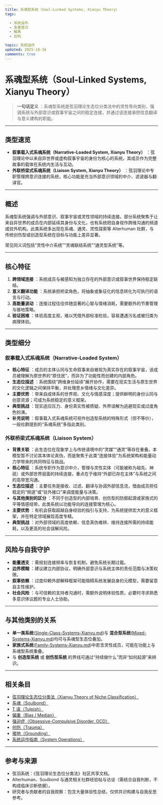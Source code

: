 ```yaml
---
title: 系魂型系统（Soul-Linked Systems, Xianyu Theory）
tags:

  - 系统运作
  - 多重意识
  - 解离
  - 创伤

topic: 系统运作
updated: 2025-10-16
comments: true
---
```


# 系魂型系统（Soul-Linked Systems, Xianyu Theory）

> **一句话定义** ：系魂型系统是弦羽理论生态位分类法中的灵性导向类别，强调系统与外部意识或叙事宇宙之间的稳定连接，并通过该连接承担信息翻译与意义建构的职能。

______________________________________________________________________

## 类型速览

- **叙事载入式系魂系统（Narrative-Loaded System, Xianyu Theory）** ：弦羽理论中以来自异世界或虚构叙事宇宙的身份为核心的系统，其成员作为完整故事的载体在系统内生活与互动。
- **外联桥梁式系魂系统（Liaison System, Xianyu Theory）** ：弦羽理论中专职管理跨意识连接的系统，核心功能是充当外部意识领域的中介、滤波器与翻译官。

______________________________________________________________________

## 概述

系魂型系统强调与外部意识、叙事宇宙或灵性领域的持续连接。部分系统聚焦于让来自异世界的成员在内部延续其身份与文化，也有系统把自身视作跨维沟通的频道或驻外机构。此类系统多出现在系魂、通灵、灵性探索等 Alterhuman 社群，与传统创伤型或创造型系统在目标与功能上差异显著。

常见同义词包括“灵性中介系统”“灵魂联结系统”“通灵型系统”等。

______________________________________________________________________

## 核心特征

1. **跨领域连接** ：系统成员与被感知为独立存在的外部意识或叙事世界保持稳定联结。
1. **意义翻译功能** ：系统承担桥梁角色，将抽象或象征化的信息转化为可执行的语言与行动。
1. **高能量波动** ：连接过程往往伴随显著的心智与情绪消耗，需要额外的节奏管理与接地策略。
1. **验证困难** ：体验高度主观，难以凭借外部标准检验，容易遭遇污名或被归类为病理体验。

______________________________________________________________________

## 类型细分

### 叙事载入式系魂系统（Narrative-Loaded System）

- **核心特征** ：成员的主体认同与生命叙事来自被视为真实存在的叙事宇宙，该成员被理解为原世界的“原住民”，而非为了功能性而创建的内部角色。
- **生态位描述** ：系统围绕“跨维身份延续”展开协作，需要在现实生活与原生世界的文化逻辑之间保持平衡，并处理思乡情绪与文化差异。
- **主要优势** ：带来自成体系的世界观、文化与情感深度；提供鲜明的身份认同与创意资源；可成为系统稳定的意义框架。
- **典型挑战** ：现实适应压力、身份真实性被质疑、外界误解为逃避现实或过度角色扮演。
- **补充说明** ：叙事载入式系魂系统可视作创造型系统的特殊形式（但不等价），一般社群提到的“系魂系统”多指此类别。

### 外联桥梁式系魂系统（Liaison System）

- **背景关联** ：此生态位在现象学上与传统语境中的“灵媒”“通灵”等存在重叠。本模型暂不讨论其本体论真伪，而是聚焦于此类“连接体验”为系统架构和能量动力学带来的共同特征与挑战。
- **核心特征** ：系统专职作为意识中介，管理与灵性实体（可能被称为祖先、神祇）或外部世界层面的持续连接，重点在于维持“外部已存在主体”与系统之间的高带宽沟通。
- **生态位描述** ：主要任务是接收、过滤、翻译与协调外部信息流，借由成员担任稳定的“频道”或“驻外接口”来调度能量与决策。
- **与其他类别的区分** ：不同于创造型的内部培育、创伤型的防御起源或家族式的平等情感纽带，此类系统以功能导向的连接管理为核心。
- **主要优势** ：有机会获取超越自身经验的指引与支持，为系统提供宏大的意义框架，并在特定领域展现高度专精。
- **典型挑战** ：对外部领域的高度依赖、信息真伪难辨、维持连接所需的持续能耗，以及更高的社会误解风险。

______________________________________________________________________

## 风险与自我守护

- **能量透支** ：需规划连接频率与恢复机制，避免系统长期过载。
- **边界模糊** ：建议建立内部协议，明确外部意识与系统主体的责任范围与决策权限。
- **叙事依赖** ：过度仰赖外部解释框架可能阻碍系统发展自身的元模型，需要留意自主性维护。
- **社会风险** ：与可信赖的支持者沟通时，需额外说明体验性质，必要时寻求熟悉多意识体议题的专业人士协助。

______________________________________________________________________

## 与其他类别的关系

- **单一类系统**([Single-Class-Systems-Xianyu.md](Single-Class-Systems-Xianyu.md))与 **混合型系统**([Mixed-Systems-Xianyu.md](Mixed-Systems-Xianyu.md))均可与系魂型生态位叠加。
- **家族式系统**([Family-Systems-Xianyu.md](Family-Systems-Xianyu.md))中若含灵性成员，可能在功能上与系魂型系统重叠。
- 与 **创造型系统** 或 **创伤型系统** 的界线可通过“持续做什么”而非“如何起源”来辨识。

______________________________________________________________________

## 相关条目

- [弦羽理论生态位分类法（Xianyu Theory of Niche Classification）](Xianyu-Theory-Niche-Classification.md)
- [系魂（Soulbond）](Soulbond.md)
- [T 语（Tulpish）](Tulpish.md)
- [偏重（Bias / Median）](Bias.md)
- [强迫症（Obsessive-Compulsive Disorder, OCD）](OCD.md)
- [创伤（Trauma）](Trauma.md)
- [接地（Grounding）](Grounding.md)
- [系统运作指南（System Operations）](System-Operations-Guide.md)

______________________________________________________________________

## 参考与来源

- 弦羽系统：《弦羽理论生态位分类法》社区共享文档。
- Alterhuman、Soulbond 与通灵相关社群经验帖与访谈（需结合自我判断，不构成临床诊断依据）。
- 研究者与贡献者的自我观察：包含大量体验性总结，仅供共识构建与自我反思参考。
